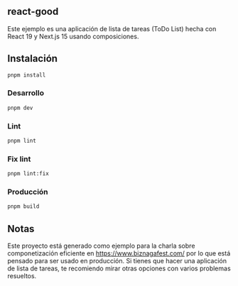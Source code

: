 ## react-good

Este ejemplo es una aplicación de lista de tareas (ToDo List) hecha con React 19 y Next.js 15 usando composiciones.

## Instalación

```sh
pnpm install
```

### Desarrollo

```sh
pnpm dev
```

### Lint

```sh
pnpm lint
```

### Fix lint

```sh
pnpm lint:fix
```

### Producción

```sh
pnpm build
```

## Notas

Este proyecto está generado como ejemplo para la charla sobre componetización eficiente en https://www.biznagafest.com/ por lo que está pensado para ser usado en producción. Si tienes que hacer una aplicación de lista de tareas, te recomiendo mirar otras opciones con varios problemas resueltos.